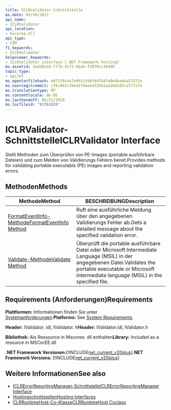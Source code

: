 ```yaml
---
title: ICLRValidator-Schnittstelle
ms.date: 03/30/2017
api_name:
- ICLRValidator
api_location:
- mscoree.dll
api_type:
- COM
f1_keywords:
- ICLRValidator
helpviewer_keywords:
- ICLRValidator interface [.NET Framework hosting]
ms.assetid: 2edd0a10-77fb-4173-91eb-f2970cc364d0
topic_type:
- apiref
ms.openlocfilehash: e071f9cba7e991c59bf697647e0e4badea57573a
ms.sourcegitcommit: c76c8b2c39ed2f0eee422b61a2ab4c05ca7771fa
ms.translationtype: MT
ms.contentlocale: de-DE
ms.lasthandoff: 05/21/2020
ms.locfileid: "83762039"
---
```

# <a name="iclrvalidator-interface"></a><span data-ttu-id="159fd-102">ICLRValidator-Schnittstelle</span><span class="sxs-lookup"><span data-stu-id="159fd-102">ICLRValidator Interface</span></span>
<span data-ttu-id="159fd-103">Stellt Methoden zum Überprüfen von PE-Images (portable ausführbare Dateien) und zum Melden von Validierungs Fehlern bereit.</span><span class="sxs-lookup"><span data-stu-id="159fd-103">Provides methods for validating portable executable (PE) images and reporting validation errors.</span></span>  
  
## <a name="methods"></a><span data-ttu-id="159fd-104">Methoden</span><span class="sxs-lookup"><span data-stu-id="159fd-104">Methods</span></span>  
  
|<span data-ttu-id="159fd-105">Methode</span><span class="sxs-lookup"><span data-stu-id="159fd-105">Method</span></span>|<span data-ttu-id="159fd-106">BESCHREIBUNG</span><span class="sxs-lookup"><span data-stu-id="159fd-106">Description</span></span>|  
|------------|-----------------|  
|[<span data-ttu-id="159fd-107">FormatEventInfo-Methode</span><span class="sxs-lookup"><span data-stu-id="159fd-107">FormatEventInfo Method</span></span>](iclrvalidator-formateventinfo-method.md)|<span data-ttu-id="159fd-108">Ruft eine ausführliche Meldung über den angegebenen Validierungs Fehler ab.</span><span class="sxs-lookup"><span data-stu-id="159fd-108">Gets a detailed message about the specified validation error.</span></span>|  
|[<span data-ttu-id="159fd-109">Validate-Methode</span><span class="sxs-lookup"><span data-stu-id="159fd-109">Validate Method</span></span>](iclrvalidator-validate-method.md)|<span data-ttu-id="159fd-110">Überprüft die portable ausführbare Datei oder Microsoft Intermediate Language (MSIL) in der angegebenen Datei.</span><span class="sxs-lookup"><span data-stu-id="159fd-110">Validates the portable executable or Microsoft intermediate language (MSIL) in the specified file.</span></span>|  
  
## <a name="requirements"></a><span data-ttu-id="159fd-111">Requirements (Anforderungen)</span><span class="sxs-lookup"><span data-stu-id="159fd-111">Requirements</span></span>  
 <span data-ttu-id="159fd-112">**Plattformen:** Informationen finden Sie unter [Systemanforderungen](../../get-started/system-requirements.md).</span><span class="sxs-lookup"><span data-stu-id="159fd-112">**Platforms:** See [System Requirements](../../get-started/system-requirements.md).</span></span>  
  
 <span data-ttu-id="159fd-113">**Header:** IValidator. idl, IValidator. h</span><span class="sxs-lookup"><span data-stu-id="159fd-113">**Header:** IValidator.idl, IValidator.h</span></span>  
  
 <span data-ttu-id="159fd-114">**Bibliothek:** Als Ressource in Mscoree. dll enthalten</span><span class="sxs-lookup"><span data-stu-id="159fd-114">**Library:** Included as a resource in MSCorEE.dll</span></span>  
  
 <span data-ttu-id="159fd-115">**.NET Framework Versionen:**[!INCLUDE[net_current_v20plus](../../../../includes/net-current-v20plus-md.md)]</span><span class="sxs-lookup"><span data-stu-id="159fd-115">**.NET Framework Versions:** [!INCLUDE[net_current_v20plus](../../../../includes/net-current-v20plus-md.md)]</span></span>  
  
## <a name="see-also"></a><span data-ttu-id="159fd-116">Weitere Informationen</span><span class="sxs-lookup"><span data-stu-id="159fd-116">See also</span></span>

- [<span data-ttu-id="159fd-117">ICLRErrorReportingManager-Schnittstelle</span><span class="sxs-lookup"><span data-stu-id="159fd-117">ICLRErrorReportingManager Interface</span></span>](iclrerrorreportingmanager-interface.md)
- [<span data-ttu-id="159fd-118">Hostingschnittstellen</span><span class="sxs-lookup"><span data-stu-id="159fd-118">Hosting Interfaces</span></span>](hosting-interfaces.md)
- [<span data-ttu-id="159fd-119">CLRRuntimeHost-Co-Klasse</span><span class="sxs-lookup"><span data-stu-id="159fd-119">CLRRuntimeHost Coclass</span></span>](clrruntimehost-coclass.md)
